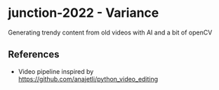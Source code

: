 # junction-2022 - Variance

Generating trendy content from old videos with AI and a bit of openCV



## References 

- Video pipeline inspired by https://github.com/anajetli/python_video_editing
